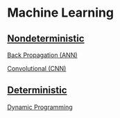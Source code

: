 # Machine Learning

## [Nondeterministic](https://github.com/unboagable/software-engineering-roadmap/blob/master/Computer%20Science%20Review/Notes/Algorithms/Artificial%20Intelligence/Machine%20Learning/Nondeterministic/Nondeterministic.md)

[Back Propagation (ANN)](https://github.com/unboagable/software-engineering-roadmap/blob/master/Computer%20Science%20Review/Notes/Algorithms/Artificial%20Intelligence/Machine%20Learning/Nondeterministic/Back%20Propagation%20(ANN)/Back%20Propagation%20(ANN).md)

[Convolutional (CNN)](https://github.com/unboagable/software-engineering-roadmap/blob/master/Computer%20Science%20Review/Notes/Algorithms/Artificial%20Intelligence/Machine%20Learning/Nondeterministic/Convolutional%20(CNN)/Convolutional%20(CNN).md)

## [Deterministic](https://github.com/unboagable/software-engineering-roadmap/blob/master/Computer%20Science%20Review/Notes/Algorithms/Artificial%20Intelligence/Machine%20Learning/Deterministic/Deterministic.md)

[Dynamic Programming](https://github.com/unboagable/software-engineering-roadmap/blob/master/Computer%20Science%20Review/Notes/Algorithms/Artificial%20Intelligence/Machine%20Learning/Deterministic/Dynamic%20Programming/Dynamic%20Programming.md)
